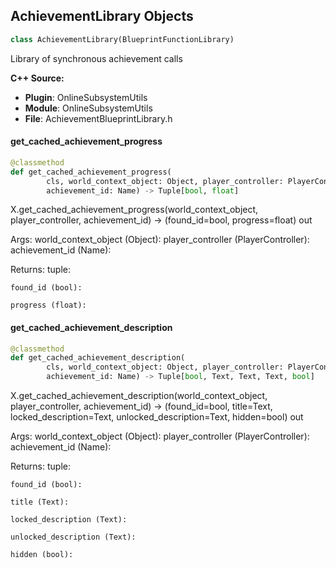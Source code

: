 ## AchievementLibrary Objects

```python
class AchievementLibrary(BlueprintFunctionLibrary)
```

Library of synchronous achievement calls

**C++ Source:**

- **Plugin**: OnlineSubsystemUtils
- **Module**: OnlineSubsystemUtils
- **File**: AchievementBlueprintLibrary.h

<a id="unreal.AchievementLibrary.get_cached_achievement_progress"></a>

#### get_cached_achievement_progress

```python
@classmethod
def get_cached_achievement_progress(
        cls, world_context_object: Object, player_controller: PlayerController,
        achievement_id: Name) -> Tuple[bool, float]
```

X.get_cached_achievement_progress(world_context_object, player_controller, achievement_id) -> (found_id=bool, progress=float)
out

Args:
    world_context_object (Object): 
    player_controller (PlayerController): 
    achievement_id (Name): 

Returns:
    tuple: 

    found_id (bool): 

    progress (float):

<a id="unreal.AchievementLibrary.get_cached_achievement_description"></a>

#### get_cached_achievement_description

```python
@classmethod
def get_cached_achievement_description(
        cls, world_context_object: Object, player_controller: PlayerController,
        achievement_id: Name) -> Tuple[bool, Text, Text, Text, bool]
```

X.get_cached_achievement_description(world_context_object, player_controller, achievement_id) -> (found_id=bool, title=Text, locked_description=Text, unlocked_description=Text, hidden=bool)
out

Args:
    world_context_object (Object): 
    player_controller (PlayerController): 
    achievement_id (Name): 

Returns:
    tuple: 

    found_id (bool): 

    title (Text): 

    locked_description (Text): 

    unlocked_description (Text): 

    hidden (bool):

<a id="unreal.OnlineBlueprintCallProxyBase"></a>